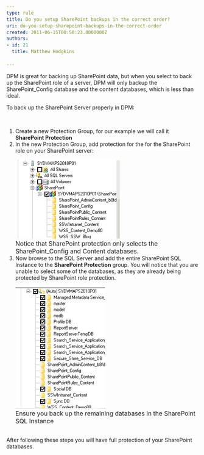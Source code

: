 ```yaml
---
type: rule
title: Do you setup SharePoint backups in the correct order?
uri: do-you-setup-sharepoint-backups-in-the-correct-order
created: 2011-06-15T00:50:23.0000000Z
authors:
- id: 21
  title: Matthew Hodgkins

---
```




<span class='intro'> DPM is great for backing up SharePoint data, but when you select to back up the SharePoint role of a server, DPM will only backup the SharePoint_Config database and the content databases, which is less than ideal. 
 </span>

To back up the SharePoint Server properly in DPM&#58;
<div><br>
</div>
<div>
<ol>
    <li>Create a new Protection Group, for our example we will call it <strong>SharePoint Protection </strong></li>
    <li>In the new Protection Group, add protection for the for the SharePoint role on your SharePoint server&#58;<br>
    <br>
    <img alt="Notice that SharePoint protection only selects the SharePoint_Config and Content databases." src="dpm-spcorrectorder-1.png" /><br>
    <font class="ms-rteCustom-FigureNormal" size="+0">Notice that SharePoint protection only selects the SharePoint_Config and Content databases.</font></li>
    <li>Now browse to the SQL Server and add the entire SharePoint SQL Instance to the <strong>SharePoint Protection</strong> group. You will notice that you are unable to select some of the databases, as they are already being protected by SharePoint role protection.<br>
    <br>
    <img alt="Ensure you back up the remaining databases in the SharePoint SQL Instance" src="dpm-spcorrectorder-2.png" /><br>
    <font class="ms-rteCustom-FigureNormal" size="+0">Ensure you back up the remaining databases in the SharePoint SQL Instance</font></li>
    <br>
</ol>
After following these steps you will have full protection of your SharePoint databases. </div>



